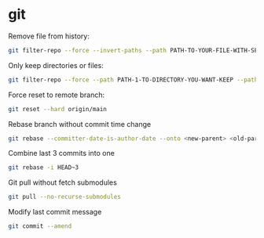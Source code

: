 git
===

Remove file from history:

```sh
git filter-repo --force --invert-paths --path PATH-TO-YOUR-FILE-WITH-SENSITIVE-DATA
```

Only keep directories or files:

```sh
git filter-repo --force --path PATH-1-TO-DIRECTORY-YOU-WANT-KEEP --path PATH-2-TO-DIRECTORY-YOU-WANT-KEEP --path PATH-TO-FILE-YOU-WANT-KEEP
```

Force reset to remote branch:

```sh
git reset --hard origin/main
```

Rebase branch without commit time change

```sh
git rebase --committer-date-is-author-date --onto <new-parent> <old-parent>
```

Combine last 3 commits into one

```sh
git rebase -i HEAD~3
```

Git pull without fetch submodules

```sh
git pull --no-recurse-submodules
```

Modify last commit message

```sh
git commit --amend
```
